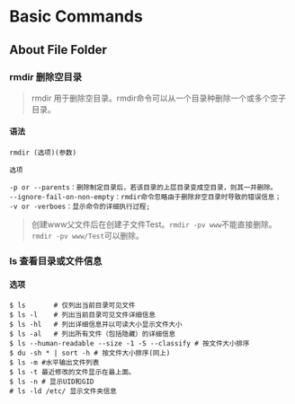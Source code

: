 # Basic Commands

## About File Folder
### rmdir 删除空目录
> rmdir 用于删除空目录。rmdir命令可以从一个目录种删除一个或多个空子目录。

#### 语法
```Basic
rmdir (选项)(参数)
```

```Basic
选项

-p or --parents：删除制定目录后，若该目录的上层目录变成空目录，则其一并删除。
--ignore-fail-on-non-empty：rmdir命令忽略由于删除非空目录时导致的错误信息；
-v or -verboes：显示命令的详细执行过程;
```

> 创建www父文件后在创建子文件Test。`rmdir -pv www`不能直接删除。`rmdir -pv www/Test`可以删除。


### ls 查看目录或文件信息
#### 选项
```Basic
$ ls       # 仅列出当前目录可见文件
$ ls -l    # 列出当前目录可见文件详细信息
$ ls -hl   # 列出详细信息并以可读大小显示文件大小
$ ls -al   # 列出所有文件（包括隐藏）的详细信息
$ ls --human-readable --size -1 -S --classify # 按文件大小排序
$ du -sh * | sort -h # 按文件大小排序(同上)
$ ls -m #水平输出文件列表
$ ls -t 最近修改的文件显示在最上面。
$ ls -n # 显示UID和GID
# ls -ld /etc/ 显示文件夹信息
```



